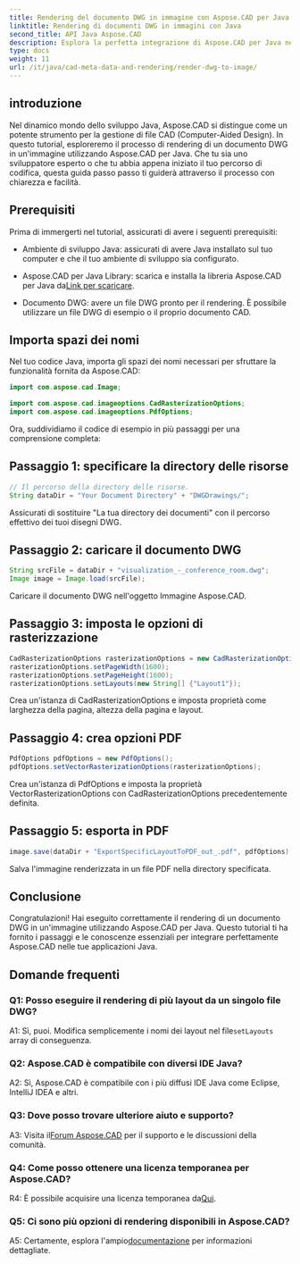 ```yaml
---
title: Rendering del documento DWG in immagine con Aspose.CAD per Java
linktitle: Rendering di documenti DWG in immagini con Java
second_title: API Java Aspose.CAD
description: Esplora la perfetta integrazione di Aspose.CAD per Java nel rendering di documenti DWG in immagini. Segui la nostra guida passo passo per ottenere risultati efficienti.
type: docs
weight: 11
url: /it/java/cad-meta-data-and-rendering/render-dwg-to-image/
---
```

## introduzione

Nel dinamico mondo dello sviluppo Java, Aspose.CAD si distingue come un potente strumento per la gestione di file CAD (Computer-Aided Design). In questo tutorial, esploreremo il processo di rendering di un documento DWG in un'immagine utilizzando Aspose.CAD per Java. Che tu sia uno sviluppatore esperto o che tu abbia appena iniziato il tuo percorso di codifica, questa guida passo passo ti guiderà attraverso il processo con chiarezza e facilità.

## Prerequisiti

Prima di immergerti nel tutorial, assicurati di avere i seguenti prerequisiti:

- Ambiente di sviluppo Java: assicurati di avere Java installato sul tuo computer e che il tuo ambiente di sviluppo sia configurato.

-  Aspose.CAD per Java Library: scarica e installa la libreria Aspose.CAD per Java da[Link per scaricare](https://releases.aspose.com/cad/java/).

- Documento DWG: avere un file DWG pronto per il rendering. È possibile utilizzare un file DWG di esempio o il proprio documento CAD.

## Importa spazi dei nomi

Nel tuo codice Java, importa gli spazi dei nomi necessari per sfruttare la funzionalità fornita da Aspose.CAD:

```java
import com.aspose.cad.Image;

import com.aspose.cad.imageoptions.CadRasterizationOptions;
import com.aspose.cad.imageoptions.PdfOptions;
```

Ora, suddividiamo il codice di esempio in più passaggi per una comprensione completa:

## Passaggio 1: specificare la directory delle risorse

```java
// Il percorso della directory delle risorse.
String dataDir = "Your Document Directory" + "DWGDrawings/";
```

Assicurati di sostituire "La tua directory dei documenti" con il percorso effettivo dei tuoi disegni DWG.

## Passaggio 2: caricare il documento DWG

```java
String srcFile = dataDir + "visualization_-_conference_room.dwg";
Image image = Image.load(srcFile);
```

Caricare il documento DWG nell'oggetto Immagine Aspose.CAD.

## Passaggio 3: imposta le opzioni di rasterizzazione

```java
CadRasterizationOptions rasterizationOptions = new CadRasterizationOptions();
rasterizationOptions.setPageWidth(1600);
rasterizationOptions.setPageHeight(1600);
rasterizationOptions.setLayouts(new String[] {"Layout1"});
```

Crea un'istanza di CadRasterizationOptions e imposta proprietà come larghezza della pagina, altezza della pagina e layout.

## Passaggio 4: crea opzioni PDF

```java
PdfOptions pdfOptions = new PdfOptions();
pdfOptions.setVectorRasterizationOptions(rasterizationOptions);
```

Crea un'istanza di PdfOptions e imposta la proprietà VectorRasterizationOptions con CadRasterizationOptions precedentemente definita.

## Passaggio 5: esporta in PDF

```java
image.save(dataDir + "ExportSpecificLayoutToPDF_out_.pdf", pdfOptions);
```

Salva l'immagine renderizzata in un file PDF nella directory specificata.

## Conclusione

Congratulazioni! Hai eseguito correttamente il rendering di un documento DWG in un'immagine utilizzando Aspose.CAD per Java. Questo tutorial ti ha fornito i passaggi e le conoscenze essenziali per integrare perfettamente Aspose.CAD nelle tue applicazioni Java.

## Domande frequenti

### Q1: Posso eseguire il rendering di più layout da un singolo file DWG?

 A1: Sì, puoi. Modifica semplicemente i nomi dei layout nel file`setLayouts` array di conseguenza.

### Q2: Aspose.CAD è compatibile con diversi IDE Java?

A2: Sì, Aspose.CAD è compatibile con i più diffusi IDE Java come Eclipse, IntelliJ IDEA e altri.

### Q3: Dove posso trovare ulteriore aiuto e supporto?

 A3: Visita il[Forum Aspose.CAD](https://forum.aspose.com/c/cad/19) per il supporto e le discussioni della comunità.

### Q4: Come posso ottenere una licenza temporanea per Aspose.CAD?

 R4: È possibile acquisire una licenza temporanea da[Qui](https://purchase.aspose.com/temporary-license/).

### Q5: Ci sono più opzioni di rendering disponibili in Aspose.CAD?

 A5: Certamente, esplora l'ampio[documentazione](https://reference.aspose.com/cad/java/) per informazioni dettagliate.
